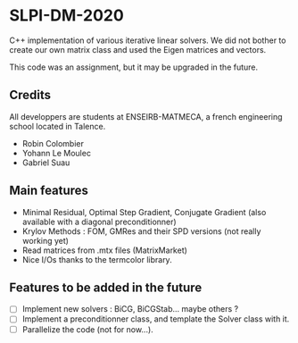 # SLPI-DM-2020

C++ implementation of various iterative linear solvers. We did not bother to create our own matrix class and used the Eigen matrices and vectors.

This code was an assignment, but it may be upgraded in the future.

## Credits

All developpers are students at ENSEIRB-MATMECA, a french engineering school located in Talence.

* Robin Colombier
* Yohann Le Moulec
* Gabriel Suau

## Main features
* Minimal Residual, Optimal Step Gradient, Conjugate Gradient (also available with a diagonal preconditionner)
* Krylov Methods : FOM, GMRes and their SPD versions (not really working yet)
* Read matrices from .mtx files (MatrixMarket)
* Nice I/Os thanks to the termcolor library.

## Features to be added in the future
- [ ] Implement new solvers : BiCG, BiCGStab... maybe others ?
- [ ] Implement a preconditionner class, and template the Solver class with it.
- [ ] Parallelize the code (not for now...).
